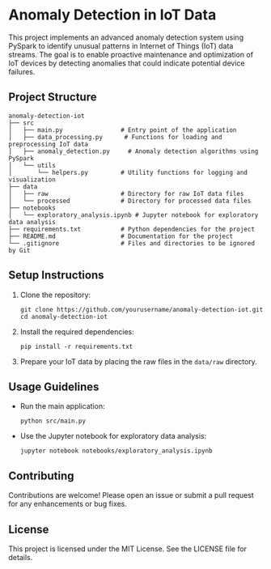 # Anomaly Detection in IoT Data

This project implements an advanced anomaly detection system using PySpark to identify unusual patterns in Internet of Things (IoT) data streams. The goal is to enable proactive maintenance and optimization of IoT devices by detecting anomalies that could indicate potential device failures.

## Project Structure

```
anomaly-detection-iot
├── src
│   ├── main.py                # Entry point of the application
│   ├── data_processing.py      # Functions for loading and preprocessing IoT data
│   ├── anomaly_detection.py     # Anomaly detection algorithms using PySpark
│   └── utils
│       └── helpers.py         # Utility functions for logging and visualization
├── data
│   ├── raw                    # Directory for raw IoT data files
│   └── processed              # Directory for processed data files
├── notebooks
│   └── exploratory_analysis.ipynb # Jupyter notebook for exploratory data analysis
├── requirements.txt           # Python dependencies for the project
├── README.md                  # Documentation for the project
└── .gitignore                 # Files and directories to be ignored by Git
```

## Setup Instructions

1. Clone the repository:
   ```
   git clone https://github.com/yourusername/anomaly-detection-iot.git
   cd anomaly-detection-iot
   ```

2. Install the required dependencies:
   ```
   pip install -r requirements.txt
   ```

3. Prepare your IoT data by placing the raw files in the `data/raw` directory.

## Usage Guidelines

- Run the main application:
  ```
  python src/main.py
  ```

- Use the Jupyter notebook for exploratory data analysis:
  ```
  jupyter notebook notebooks/exploratory_analysis.ipynb
  ```

## Contributing

Contributions are welcome! Please open an issue or submit a pull request for any enhancements or bug fixes.

## License

This project is licensed under the MIT License. See the LICENSE file for details.
